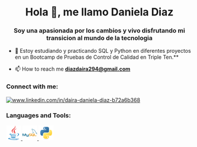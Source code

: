 <h1 align="center">Hola 👋, me llamo Daniela Diaz</h1>
<h3 align="center">Soy una apasionada por los cambios y vivo disfrutando mi transicion al mundo de la tecnologia</h3>

- 💬 Estoy estudiando y practicando SQL y Python en diferentes proyectos en un Bootcamp de Pruebas de Control de Calidad en Triple Ten.**

- 📫 How to reach me **diazdaira294@gmail.com**

<h3 align="left">Connect with me:</h3>
<p align="left">
<a href="https://linkedin.com/in/www.linkedin.com/in/daira-daniela-diaz-b72a6b368" target="blank"><img align="center" src="https://raw.githubusercontent.com/rahuldkjain/github-profile-readme-generator/master/src/images/icons/Social/linked-in-alt.svg" alt="www.linkedin.com/in/daira-daniela-diaz-b72a6b368" height="30" width="40" /></a>
</p>

<h3 align="left">Languages and Tools:</h3>
<p align="left"> <a href="https://www.java.com" target="_blank" rel="noreferrer"> <img src="https://raw.githubusercontent.com/devicons/devicon/master/icons/java/java-original.svg" alt="java" width="40" height="40"/> </a> <a href="https://www.mysql.com/" target="_blank" rel="noreferrer"> <img src="https://raw.githubusercontent.com/devicons/devicon/master/icons/mysql/mysql-original-wordmark.svg" alt="mysql" width="40" height="40"/> </a> <a href="https://www.python.org" target="_blank" rel="noreferrer"> <img src="https://raw.githubusercontent.com/devicons/devicon/master/icons/python/python-original.svg" alt="python" width="40" height="40"/> </a> </p>

